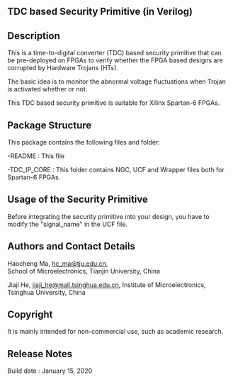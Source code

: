 TDC based Security Primitive (in Verilog)
--------------------------------------------


Description
-----------

This is a time-to-digital converter (TDC) based security primitive that can be pre-deployed on FPGAs to verify whether 
the FPGA based designs are corrupted by Hardware Trojans (HTs).

The basic idea is to monitor the abnormal voltage fluctuations when Trojan is activated whether or not.

This TDC based security primitive is suitable for Xilinx Spartan-6 FPGAs. 


Package Structure
-----------------

This package contains the following files and folder:

-README 				: This file

-TDC_IP_CORE			        : This folder contains NGC, UCF and Wrapper files both for Spartan-6 FPGAs.


Usage of the Security Primitive  
-------------------------------

Before integrating the security primitive into your design, you have to modify the "signal_name" in the UCF file.


Authors and Contact Details 
---------------------------

Haocheng Ma, 
hc_ma@tju.edu.cn,	
School of Microelectronics, Tianjin University, China

Jiaji He, 
jiaji_he@mail.tsinghua.edu.cn, 
Institute of Microelectronics, Tsinghua University, China


Copyright 
---------

It is mainly intended for non-commercial use, such as academic research.


Release Notes
------------

Build date : January 15, 2020
